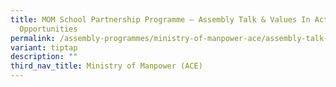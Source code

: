 ```yaml
---
title: MOM School Partnership Programme – Assembly Talk & Values In Action
  Opportunities
permalink: /assembly-programmes/ministry-of-manpower-ace/assembly-talk-via/
variant: tiptap
description: ""
third_nav_title: Ministry of Manpower (ACE)
---
```

